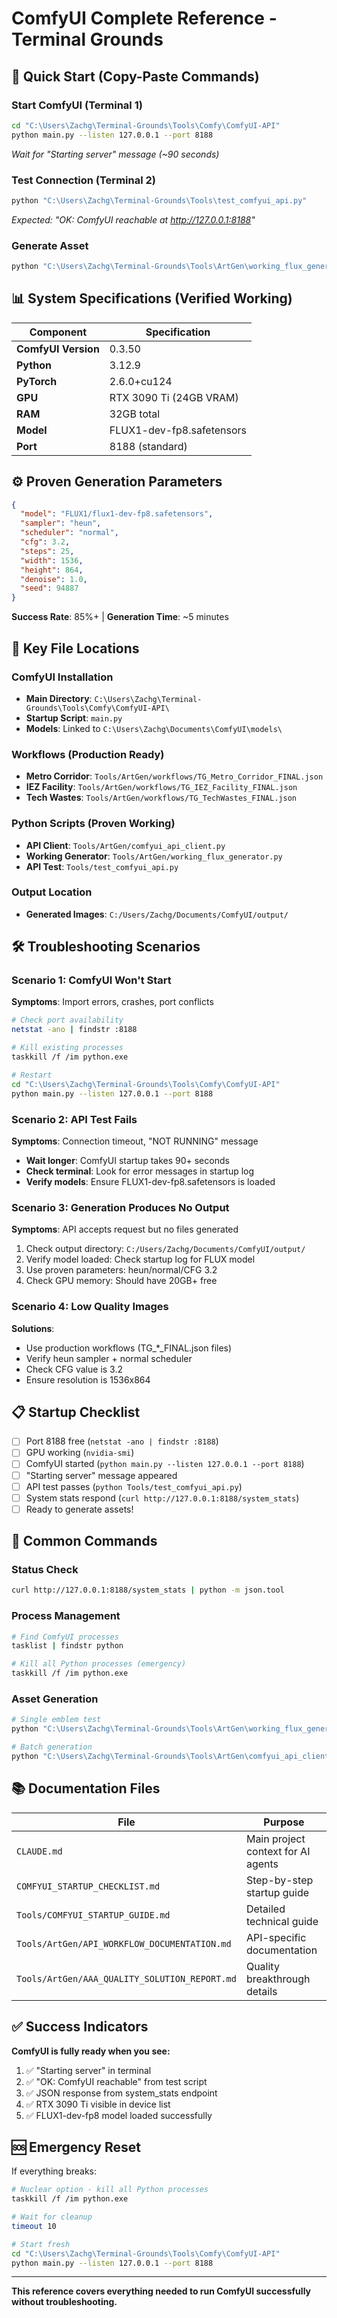 # ComfyUI Complete Reference - Terminal Grounds

## 🚀 Quick Start (Copy-Paste Commands)

### Start ComfyUI (Terminal 1)
```bash
cd "C:\Users\Zachg\Terminal-Grounds\Tools\Comfy\ComfyUI-API"
python main.py --listen 127.0.0.1 --port 8188
```
*Wait for "Starting server" message (~90 seconds)*

### Test Connection (Terminal 2)
```bash
python "C:\Users\Zachg\Terminal-Grounds\Tools\test_comfyui_api.py"
```
*Expected: "OK: ComfyUI reachable at http://127.0.0.1:8188"*

### Generate Asset
```bash
python "C:\Users\Zachg\Terminal-Grounds\Tools\ArtGen\working_flux_generator.py"
```

## 📊 System Specifications (Verified Working)

| Component | Specification |
|-----------|---------------|
| **ComfyUI Version** | 0.3.50 |
| **Python** | 3.12.9 |
| **PyTorch** | 2.6.0+cu124 |
| **GPU** | RTX 3090 Ti (24GB VRAM) |
| **RAM** | 32GB total |
| **Model** | FLUX1-dev-fp8.safetensors |
| **Port** | 8188 (standard) |

## ⚙️ Proven Generation Parameters

```json
{
  "model": "FLUX1/flux1-dev-fp8.safetensors",
  "sampler": "heun",
  "scheduler": "normal",
  "cfg": 3.2,
  "steps": 25,
  "width": 1536,
  "height": 864,
  "denoise": 1.0,
  "seed": 94887
}
```
**Success Rate**: 85%+ | **Generation Time**: ~5 minutes

## 📁 Key File Locations

### ComfyUI Installation
- **Main Directory**: `C:\Users\Zachg\Terminal-Grounds\Tools\Comfy\ComfyUI-API\`
- **Startup Script**: `main.py`
- **Models**: Linked to `C:\Users\Zachg\Documents\ComfyUI\models\`

### Workflows (Production Ready)
- **Metro Corridor**: `Tools/ArtGen/workflows/TG_Metro_Corridor_FINAL.json`
- **IEZ Facility**: `Tools/ArtGen/workflows/TG_IEZ_Facility_FINAL.json`
- **Tech Wastes**: `Tools/ArtGen/workflows/TG_TechWastes_FINAL.json`

### Python Scripts (Proven Working)
- **API Client**: `Tools/ArtGen/comfyui_api_client.py`
- **Working Generator**: `Tools/ArtGen/working_flux_generator.py`
- **API Test**: `Tools/test_comfyui_api.py`

### Output Location
- **Generated Images**: `C:/Users/Zachg/Documents/ComfyUI/output/`

## 🛠️ Troubleshooting Scenarios

### Scenario 1: ComfyUI Won't Start
**Symptoms**: Import errors, crashes, port conflicts
```bash
# Check port availability
netstat -ano | findstr :8188

# Kill existing processes
taskkill /f /im python.exe

# Restart
cd "C:\Users\Zachg\Terminal-Grounds\Tools\Comfy\ComfyUI-API"
python main.py --listen 127.0.0.1 --port 8188
```

### Scenario 2: API Test Fails
**Symptoms**: Connection timeout, "NOT RUNNING" message
- **Wait longer**: ComfyUI startup takes 90+ seconds
- **Check terminal**: Look for error messages in startup log
- **Verify models**: Ensure FLUX1-dev-fp8.safetensors is loaded

### Scenario 3: Generation Produces No Output
**Symptoms**: API accepts request but no files generated
1. Check output directory: `C:/Users/Zachg/Documents/ComfyUI/output/`
2. Verify model loaded: Check startup log for FLUX model
3. Use proven parameters: heun/normal/CFG 3.2
4. Check GPU memory: Should have 20GB+ free

### Scenario 4: Low Quality Images
**Solutions**:
- Use production workflows (TG_*_FINAL.json files)
- Verify heun sampler + normal scheduler
- Check CFG value is 3.2
- Ensure resolution is 1536x864

## 📋 Startup Checklist

- [ ] Port 8188 free (`netstat -ano | findstr :8188`)
- [ ] GPU working (`nvidia-smi`)
- [ ] ComfyUI started (`python main.py --listen 127.0.0.1 --port 8188`)
- [ ] "Starting server" message appeared
- [ ] API test passes (`python Tools/test_comfyui_api.py`)
- [ ] System stats respond (`curl http://127.0.0.1:8188/system_stats`)
- [ ] Ready to generate assets!

## 🔧 Common Commands

### Status Check
```bash
curl http://127.0.0.1:8188/system_stats | python -m json.tool
```

### Process Management
```bash
# Find ComfyUI processes
tasklist | findstr python

# Kill all Python processes (emergency)
taskkill /f /im python.exe
```

### Asset Generation
```bash
# Single emblem test
python "C:\Users\Zachg\Terminal-Grounds\Tools\ArtGen\working_flux_generator.py"

# Batch generation
python "C:\Users\Zachg\Terminal-Grounds\Tools\ArtGen\comfyui_api_client.py" --type emblems
```

## 📚 Documentation Files

| File | Purpose |
|------|---------|
| `CLAUDE.md` | Main project context for AI agents |
| `COMFYUI_STARTUP_CHECKLIST.md` | Step-by-step startup guide |
| `Tools/COMFYUI_STARTUP_GUIDE.md` | Detailed technical guide |
| `Tools/ArtGen/API_WORKFLOW_DOCUMENTATION.md` | API-specific documentation |
| `Tools/ArtGen/AAA_QUALITY_SOLUTION_REPORT.md` | Quality breakthrough details |

## ✅ Success Indicators

**ComfyUI is fully ready when you see:**
1. ✅ "Starting server" in terminal
2. ✅ "OK: ComfyUI reachable" from test script
3. ✅ JSON response from system_stats endpoint
4. ✅ RTX 3090 Ti visible in device list
5. ✅ FLUX1-dev-fp8 model loaded successfully

## 🆘 Emergency Reset

If everything breaks:
```bash
# Nuclear option - kill all Python processes
taskkill /f /im python.exe

# Wait for cleanup
timeout 10

# Start fresh
cd "C:\Users\Zachg\Terminal-Grounds\Tools\Comfy\ComfyUI-API"
python main.py --listen 127.0.0.1 --port 8188
```

---
**This reference covers everything needed to run ComfyUI successfully without troubleshooting.**